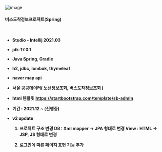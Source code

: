 ![image](https://user-images.githubusercontent.com/89440013/147914547-52885617-5ea1-4582-bbf7-74f25b485182.png)

<h4>버스도착정보프로젝트(Spring)<h4><br>

  - Studio - Intellij 2021.03<br>
  - jdk-17.0.1<br>
  - Java Spring, Gradle<br>
  - h2, jdbc, lombok, thymeleaf<br>
  - naver map api<br>
  - 서울 공공데이터( 노선정보조회, 버스도착정보조회 )
  - html 템플릿 https://startbootstrap.com/template/sb-admin<br>
  - 기간 : 2021.12 ~ (진행중)

  - v2 update 
    1. 프로젝트 구조 변경
        DB : Xml mapper -> JPA 형태로 변경
        View : HTML -> JSP, JS 형태로 변경
    
    2. 로그인에 따른 페이지 표현 기능 추가
